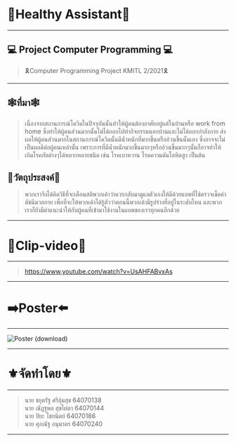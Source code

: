# 💖Healthy Assistant💖
-------
## 💻 Project Computer Programming 💻
>🎗Computer Programming Project KMITL 2/2021🎗
-------
## 🕸ที่มา🕸
>เนื่องจากสถานการณ์โควิดในปัจจุบันนั้นทำให้ผู้คนต้องอาศัยอยู่แต่ในบ้านหรือ work from home ซึ่งทำให้ผู้คนส่วนมากนั้นไม่ได้ออกไปทำกิจกรรมนอกบ้านและไม่ได้ออกกำลังกาย ส่งผลให้ผู้คนส่วนมากในสถานการณ์โควิดนั้นมีน้ำหนักที่มากขึ้นหรืออ้วนขึ้นนั้นเอง ซึ่งอาจจะไม่เป็นผลดีต่อผู้คนเหล่านั้น เพราะการที่มีน้ำหนักมากขึ้นมากๆหรืออ้วนขึ้นมากๆนั้นก็อาจทำให้เกิดโรคภัยต่างๆได้หลากหลายชนิด เช่น โรคเบาหวาน โรคความดันโลหิตสูง เป็นต้น
## 📍วัตถุประสงค์📍
>พวกเราจึงได้คิดวิธีที่จะเตือนสติพวกเค้าว่าควรกลับมาดูแลตัวเองให้ดีด้วยแอพที่ใช้ตรวจเช็คค่าดัชนีมวลกาย เพื่อที่จะให้พวกเค้าได้รู้ตัวว่าตอนนี้พวกเค้ามีรูปร่างที่อยู่ในระดับไหน และพวกเราก็ยังมีคำแนะนำให้กับผู้คนที่เข้ามาใช้งานในแอพของเราทุกคนอีกด้วย




-------
# 🔴Clip-video📢
-------

>https://www.youtube.com/watch?v=UsAHFABvxAs

------
# ➡️Poster⬅️
------
![Poster (download)](Poster/Poster.jpg)



------
# ⚜️จัดทำโดย⚜️
------
>นาย ชยุตรัฐ ศรีอุ้มสุข 64070138 \
>นาย ณัฎฐพล สุขไผ่ตา 64070144 \
>นาย ปิยะ ไชยนิตย์ 64070186 \
>นาย ศุภณัฐ อนุมาตร 64070240


-----
